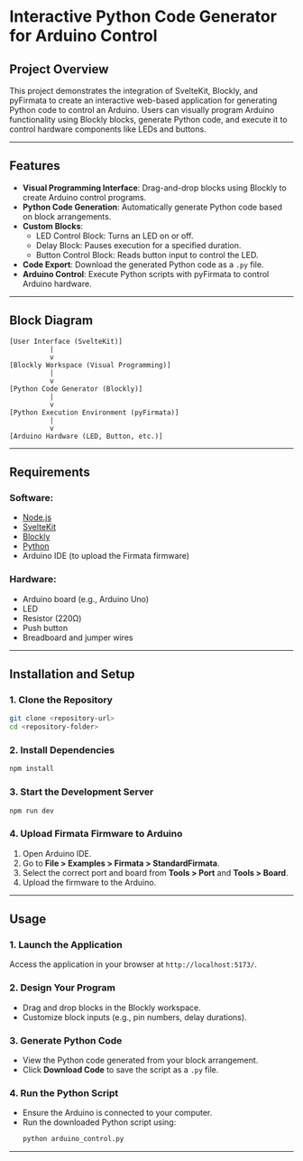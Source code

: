 # Interactive Python Code Generator for Arduino Control

## Project Overview
This project demonstrates the integration of SvelteKit, Blockly, and pyFirmata to create an interactive web-based application for generating Python code to control an Arduino. Users can visually program Arduino functionality using Blockly blocks, generate Python code, and execute it to control hardware components like LEDs and buttons.

---

## Features
- **Visual Programming Interface**: Drag-and-drop blocks using Blockly to create Arduino control programs.
- **Python Code Generation**: Automatically generate Python code based on block arrangements.
- **Custom Blocks**:
  - LED Control Block: Turns an LED on or off.
  - Delay Block: Pauses execution for a specified duration.
  - Button Control Block: Reads button input to control the LED.
- **Code Export**: Download the generated Python code as a `.py` file.
- **Arduino Control**: Execute Python scripts with pyFirmata to control Arduino hardware.

---

## Block Diagram
```plaintext
[User Interface (SvelteKit)]
          |
          v
[Blockly Workspace (Visual Programming)]
          |
          v
[Python Code Generator (Blockly)]
          |
          v
[Python Execution Environment (pyFirmata)]
          |
          v
[Arduino Hardware (LED, Button, etc.)]
```

---

## Requirements
### Software:
- [Node.js](https://nodejs.org/)
- [SvelteKit](https://kit.svelte.dev/)
- [Blockly](https://developers.google.com/blockly)
- [Python](https://www.python.org/)
- Arduino IDE (to upload the Firmata firmware)

### Hardware:
- Arduino board (e.g., Arduino Uno)
- LED
- Resistor (220Ω)
- Push button
- Breadboard and jumper wires

---

## Installation and Setup

### 1. Clone the Repository
```bash
git clone <repository-url>
cd <repository-folder>
```

### 2. Install Dependencies
```bash
npm install
```

### 3. Start the Development Server
```bash
npm run dev
```

### 4. Upload Firmata Firmware to Arduino
1. Open Arduino IDE.
2. Go to **File > Examples > Firmata > StandardFirmata**.
3. Select the correct port and board from **Tools > Port** and **Tools > Board**.
4. Upload the firmware to the Arduino.

---

## Usage

### 1. Launch the Application
Access the application in your browser at `http://localhost:5173/`.

### 2. Design Your Program
- Drag and drop blocks in the Blockly workspace.
- Customize block inputs (e.g., pin numbers, delay durations).

### 3. Generate Python Code
- View the Python code generated from your block arrangement.
- Click **Download Code** to save the script as a `.py` file.

### 4. Run the Python Script
- Ensure the Arduino is connected to your computer.
- Run the downloaded Python script using:
  ```bash
  python arduino_control.py
  ```
---


